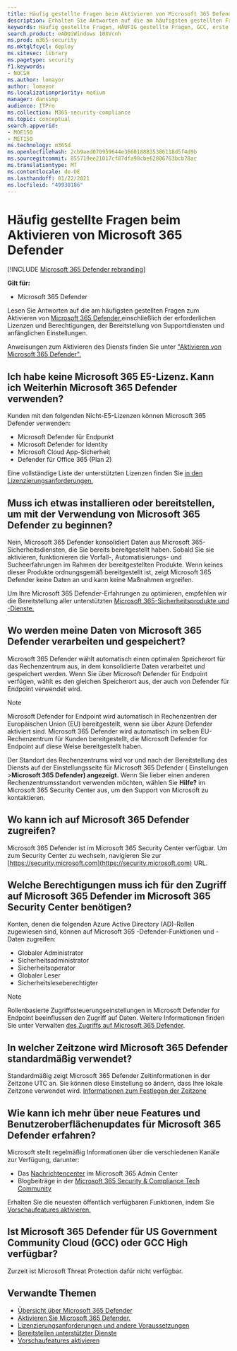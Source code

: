 ```yaml
---
title: Häufig gestellte Fragen beim Aktivieren von Microsoft 365 Defender
description: Erhalten Sie Antworten auf die am häufigsten gestellten Fragen zu Lizenzierung, Berechtigungen, Anfänglichen Einstellungen und anderen Produkten und Diensten im Zusammenhang mit der Aktivierung von Microsoft 365 Defender.
keywords: Häufig gestellte Fragen, HÄUFIG gestellte Fragen, GCC, erste Schritte, MTP aktivieren, Microsoft Threat Protection, M365, Sicherheit, Datenspeicherort, erforderliche Berechtigungen, Lizenzberechtigung, Einstellungsseite
search.product: eADQiWindows 10XVcnh
ms.prod: m365-security
ms.mktglfcycl: deploy
ms.sitesec: library
ms.pagetype: security
f1.keywords:
- NOCSH
ms.author: lomayor
author: lomayor
ms.localizationpriority: medium
manager: dansimp
audience: ITPro
ms.collection: M365-security-compliance
ms.topic: conceptual
search.appverid:
- MOE150
- MET150
ms.technology: m365d
ms.openlocfilehash: 2cb9aed070959644e3660188835386118d5f4d9b
ms.sourcegitcommit: 855719ee21017cf87dfa98cbe62806763bcb78ac
ms.translationtype: MT
ms.contentlocale: de-DE
ms.lasthandoff: 01/22/2021
ms.locfileid: "49930186"
---
```

# <a name="frequently-asked-questions-when-turning-on-microsoft-365-defender"></a>Häufig gestellte Fragen beim Aktivieren von Microsoft 365 Defender

[!INCLUDE [Microsoft 365 Defender rebranding](../includes/microsoft-defender.md)]


**Gilt für:**
- Microsoft 365 Defender

Lesen Sie Antworten auf die am häufigsten gestellten Fragen zum Aktivieren von [Microsoft 365 Defender,](microsoft-threat-protection.md)einschließlich der erforderlichen Lizenzen und Berechtigungen, der Bereitstellung von Supportdiensten und anfänglichen Einstellungen.

Anweisungen zum Aktivieren des Diensts finden Sie unter ["Aktivieren von Microsoft 365 Defender".](mtp-enable.md)

## <a name="i-dont-have-a-microsoft-365-e5-license-can-i-still-use-microsoft-365-defender"></a>Ich habe keine Microsoft 365 E5-Lizenz. Kann ich Weiterhin Microsoft 365 Defender verwenden?

Kunden mit den folgenden Nicht-E5-Lizenzen können Microsoft 365 Defender verwenden:

- Microsoft Defender für Endpunkt
- Microsoft Defender for Identity
- Microsoft Cloud App-Sicherheit
- Defender für Office 365 (Plan 2)
 
Eine vollständige Liste der unterstützten Lizenzen finden Sie [in den Lizenzierungsanforderungen.](prerequisites.md#licensing-requirements)

## <a name="do-i-need-to-install-or-deploy-anything-to-start-using-microsoft-365-defender"></a>Muss ich etwas installieren oder bereitstellen, um mit der Verwendung von Microsoft 365 Defender zu beginnen?

Nein, Microsoft 365 Defender konsolidiert Daten aus Microsoft 365-Sicherheitsdiensten, die Sie bereits bereitgestellt haben. Sobald Sie sie aktivieren, funktionieren die Vorfall-, Automatisierungs- und Sucheerfahrungen im Rahmen der bereitgestellten Produkte. Wenn keines dieser Produkte ordnungsgemäß bereitgestellt ist, zeigt Microsoft 365 Defender keine Daten an und kann keine Maßnahmen ergreifen.

Um Ihre Microsoft 365 Defender-Erfahrungen  zu optimieren, empfehlen wir die Bereitstellung aller unterstützten [Microsoft 365-Sicherheitsprodukte und -Dienste.](deploy-supported-services.md)

## <a name="where-does-microsoft-365-defender-process-and-store-my-data"></a>Wo werden meine Daten von Microsoft 365 Defender verarbeiten und gespeichert?
Microsoft 365 Defender wählt automatisch einen optimalen Speicherort für das Rechenzentrum aus, in dem konsolidierte Daten verarbeitet und gespeichert werden. Wenn Sie über Microsoft Defender für Endpoint verfügen, wählt es den gleichen Speicherort aus, der auch von Defender für Endpoint verwendet wird.

>[!NOTE]
>Microsoft Defender for Endpoint wird automatisch in Rechenzentren der Europäischen Union (EU) bereitgestellt, wenn sie über Azure Defender aktiviert sind. Microsoft 365 Defender wird automatisch im selben EU-Rechenzentrum für Kunden bereitgestellt, die Microsoft Defender for Endpoint auf diese Weise bereitgestellt haben. 

Der Standort des Rechenzentrums wird vor und nach der Bereitstellung des Diensts auf der Einstellungsseite für Microsoft 365 Defender ( Einstellungen >**Microsoft 365 Defender) angezeigt.** Wenn Sie lieber einen anderen Rechenzentrumsstandort verwenden möchten, wählen Sie **Hilfe?** im Microsoft 365 Security Center aus, um den Support von Microsoft zu kontaktieren.

## <a name="where-can-i-access-microsoft-365-defender"></a>Wo kann ich auf Microsoft 365 Defender zugreifen?

Microsoft 365 Defender ist im Microsoft 365 Security Center verfügbar. Um zum Security Center zu wechseln, navigieren Sie zur [https://security.microsoft.com](https://security.microsoft.com) URL.

##  <a name="what-permissions-do-i-need-to-access-microsoft-365-defender-in-microsoft-365-security-center"></a>Welche Berechtigungen muss ich für den Zugriff auf Microsoft 365 Defender im Microsoft 365 Security Center benötigen?

Konten, denen die folgenden Azure Active Directory (AD)-Rollen zugewiesen sind, können auf Microsoft 365 -Defender-Funktionen und -Daten zugreifen:

- Globaler Administrator
- Sicherheitsadministrator
- Sicherheitsoperator
- Globaler Leser
- Sicherheitsleseberechtigter

>[!NOTE]
>Rollenbasierte Zugriffssteuerungseinstellungen in Microsoft Defender for Endpoint beeinflussen den Zugriff auf Daten. Weitere Informationen finden Sie unter Verwalten [des Zugriffs auf Microsoft 365 Defender](mtp-permissions.md).

## <a name="what-time-zone-does-microsoft-365-defender-default-to"></a>In welcher Zeitzone wird Microsoft 365 Defender standardmäßig verwendet?
Standardmäßig zeigt Microsoft 365 Defender Zeitinformationen in der Zeitzone UTC an. Sie können diese Einstellung so ändern, dass Ihre lokale Zeitzone verwendet wird. [Informationen zum Festlegen der Zeitzone](mtp-time-zone.md)

## <a name="how-can-i-learn-about-new-microsoft-365-defender-feature-and-ui-updates"></a>Wie kann ich mehr über neue Features und Benutzeroberflächenupdates für Microsoft 365 Defender erfahren?

Microsoft stellt regelmäßig Informationen über die verschiedenen Kanäle zur Verfügung, darunter:

- Das [Nachrichtencenter](../../admin/manage/message-center.md) im Microsoft 365 Admin Center
- Blogbeiträge in der [Microsoft 365 Security & Compliance Tech Community](https://techcommunity.microsoft.com/t5/security-privacy-and-compliance/bg-p/securityprivacycompliance)

Erhalten Sie die neuesten öffentlich verfügbaren Funktionen, indem Sie [Vorschaufeatures aktivieren.](preview.md)

## <a name="is-microsoft-365-defender-available-for-us-government-community-cloud-gcc-or-gcc-high"></a>Ist Microsoft 365 Defender für US Government Community Cloud (GCC) oder GCC High verfügbar?
Zurzeit ist Microsoft Threat Protection dafür nicht verfügbar.

## <a name="related-topics"></a>Verwandte Themen

- [Übersicht über Microsoft 365 Defender](microsoft-threat-protection.md)
- [Aktivieren Sie Microsoft 365 Defender.](mtp-enable.md)
- [Lizenzierungsanforderungen und andere Voraussetzungen](prerequisites.md)
- [Bereitstellen unterstützter Dienste](deploy-supported-services.md)
- [Vorschaufeatures aktivieren](preview.md)
